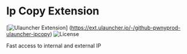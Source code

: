 # Ip Copy Extension

[![Ulauncher Extension](https://img.shields.io/badge/Ulauncher-Extension-green.svg?style=flat)]
(https://ext.ulauncher.io/-/github-pwnyprod-ulauncher-ipcopy)
![License](https://img.shields.io/github/license/brpaz/ulauncher-jetbrains.svg?style=flat)

Fast access to internal and external IP

